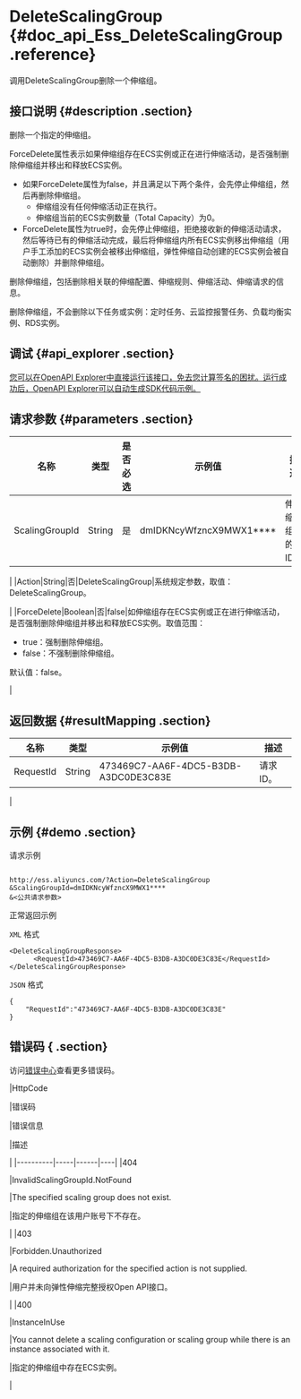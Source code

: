 # DeleteScalingGroup {#doc_api_Ess_DeleteScalingGroup .reference}

调用DeleteScalingGroup删除一个伸缩组。

## 接口说明 {#description .section}

删除一个指定的伸缩组。

ForceDelete属性表示如果伸缩组存在ECS实例或正在进行伸缩活动，是否强制删除伸缩组并移出和释放ECS实例。

-   如果ForceDelete属性为false，并且满足以下两个条件，会先停止伸缩组，然后再删除伸缩组。
    -   伸缩组没有任何伸缩活动正在执行。
    -   伸缩组当前的ECS实例数量（Total Capacity）为0。
-   ForceDelete属性为true时，会先停止伸缩组，拒绝接收新的伸缩活动请求，然后等待已有的伸缩活动完成，最后将伸缩组内所有ECS实例移出伸缩组（用户手工添加的ECS实例会被移出伸缩组，弹性伸缩自动创建的ECS实例会被自动删除）并删除伸缩组。

删除伸缩组，包括删除相关联的伸缩配置、伸缩规则、伸缩活动、伸缩请求的信息。

删除伸缩组，不会删除以下任务或实例：定时任务、云监控报警任务、负载均衡实例、RDS实例。

## 调试 {#api_explorer .section}

[您可以在OpenAPI Explorer中直接运行该接口，免去您计算签名的困扰。运行成功后，OpenAPI Explorer可以自动生成SDK代码示例。](https://api.aliyun.com/#product=Ess&api=DeleteScalingGroup&type=RPC&version=2014-08-28)

## 请求参数 {#parameters .section}

|名称|类型|是否必选|示例值|描述|
|--|--|----|---|--|
|ScalingGroupId|String|是|dmIDKNcyWfzncX9MWX1\*\*\*\*|伸缩组的ID。

 |
|Action|String|否|DeleteScalingGroup|系统规定参数，取值：DeleteScalingGroup。

 |
|ForceDelete|Boolean|否|false|如伸缩组存在ECS实例或正在进行伸缩活动，是否强制删除伸缩组并移出和释放ECS实例。取值范围：

 -   true：强制删除伸缩组。
-   false：不强制删除伸缩组。

 默认值：false。

 |

## 返回数据 {#resultMapping .section}

|名称|类型|示例值|描述|
|--|--|---|--|
|RequestId|String|473469C7-AA6F-4DC5-B3DB-A3DC0DE3C83E|请求ID。

 |

## 示例 {#demo .section}

请求示例

``` {#request_demo}

http://ess.aliyuncs.com/?Action=DeleteScalingGroup
&ScalingGroupId=dmIDKNcyWfzncX9MWX1****
&<公共请求参数>

```

正常返回示例

`XML` 格式

``` {#xml_return_success_demo}
<DeleteScalingGroupResponse>
      <RequestId>473469C7-AA6F-4DC5-B3DB-A3DC0DE3C83E</RequestId>
</DeleteScalingGroupResponse>
```

`JSON` 格式

``` {#json_return_success_demo}
{
	"RequestId":"473469C7-AA6F-4DC5-B3DB-A3DC0DE3C83E"
}
```

## 错误码 { .section}

访问[错误中心](https://error-center.aliyun.com/status/product/Ess)查看更多错误码。

|HttpCode

|错误码

|错误信息

|描述

|
|----------|-----|------|----|
|404

|InvalidScalingGroupId.NotFound

|The specified scaling group does not exist.

|指定的伸缩组在该用户账号下不存在。

|
|403

|Forbidden.Unauthorized

|A required authorization for the specified action is not supplied.

|用户并未向弹性伸缩完整授权Open API接口。

|
|400

|InstanceInUse

|You cannot delete a scaling configuration or scaling group while there is an instance associated with it.

|指定的伸缩组中存在ECS实例。

|

